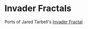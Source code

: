 Invader Fractals 
========

Ports of Jared Tarbell's [Invader Fractal](http://www.complexification.net/gallery/machines/invaderfractal/)